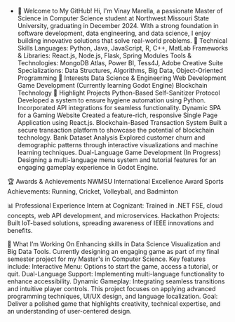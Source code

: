 - 👋 Welcome to My GitHub!
Hi, I'm Vinay Marella, a passionate Master of Science in Computer Science student at Northwest Missouri State University, graduating in December 2024. With a strong foundation in software development, data engineering, and data science, I enjoy building innovative solutions that solve real-world problems.
🚀 Technical Skills
    Languages: Python, Java, JavaScript, R, C++, MatLab
    Frameworks & Libraries: React.js, Node.js, Flask, Spring Modules
    Tools & Technologies: MongoDB Atlas, Power BI, Tess4J, Adobe Creative Suite
    Specializations: Data Structures, Algorithms, Big Data, Object-Oriented Programming
🔬 Interests
    Data Science & Engineering
    Web Development
    Game Development (Currently learning Godot Engine)
    Blockchain Technology
🌟 Highlight Projects
    Python-Based Self-Sanitizer Protocol
        Developed a system to ensure hygiene automation using Python.
        Incorporated API integrations for seamless functionality.
    Dynamic SPA for a Gaming Website
        Created a feature-rich, responsive Single Page Application using React.js.
    Blockchain-Based Transaction System
        Built a secure transaction platform to showcase the potential of blockchain technology.
    Bank Dataset Analysis
        Explored customer churn and demographic patterns through interactive visualizations and machine learning techniques.
    Dual-Language Game Development (In Progress)
        Designing a multi-language menu system and tutorial features for an engaging gameplay experience in Godot Engine.

🏆 Awards & Achievements
    NWMSU International Excellence Award
    Sports Achievements: Running, Cricket, Volleyball, and Badminton
    
📊 Professional Experience
    Intern at Cognizant: Trained in .NET FSE, cloud concepts, web API development, and microservices.
    Hackathon Projects: Built IoT-based solutions, spreading awareness of IEEE innovations and benefits.

🌱 What I’m Working On
    Enhancing skills in Data Science Visualization and Big Data Tools.
Currently designing an engaging game as part of my final semester project for my Master's in Computer Science.
Key features include:
    Interactive Menu: Options to start the game, access a tutorial, or quit.
    Dual-Language Support: Implementing multi-language functionality to enhance accessibility.
    Dynamic Gameplay: Integrating seamless transitions and intuitive player controls.
This project focuses on applying advanced programming techniques, UI/UX design, and language localization.
Goal: Deliver a polished game that highlights creativity, technical expertise, and an understanding of user-centered design.
